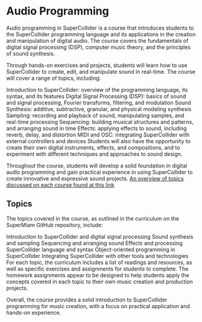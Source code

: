 # Audio Programming
Audio programming in SuperCollider is a course that introduces students to the SuperCollider programming language and its applications in the creation and manipulation of digital audio. The course covers the fundamentals of digital signal processing (DSP), computer music theory, and the principles of sound synthesis.

Through hands-on exercises and projects, students will learn how to use SuperCollider to create, edit, and manipulate sound in real-time. The course will cover a range of topics, including:

Introduction to SuperCollider: overview of the programming language, its syntax, and its features
Digital Signal Processing (DSP): basics of sound and signal processing, Fourier transforms, filtering, and modulation
Sound Synthesis: additive, subtractive, granular, and physical modeling synthesis
Sampling: recording and playback of sound, manipulating samples, and real-time processing
Sequencing: building musical structures and patterns, and arranging sound in time
Effects: applying effects to sound, including reverb, delay, and distortion
MIDI and OSC: integrating SuperCollider with external controllers and devices
Students will also have the opportunity to create their own digital instruments, effects, and compositions, and to experiment with different techniques and approaches to sound design.

Throughout the course, students will develop a solid foundation in digital audio programming and gain practical experience in using SuperCollider to create innovative and expressive sound projects. [An overview of topics discussed on each course found at this link](https://github.com/KonVas/SuperMiam/blob/master/curriculum.org)

## Topics
The topics covered in the course, as outlined in the curriculum on the SuperMiam GitHub repository, include:

Introduction to SuperCollider and digital signal processing
Sound synthesis and sampling
Sequencing and arranging sound
Effects and processing
SuperCollider language and syntax
Object-oriented programming in SuperCollider
Integrating SuperCollider with other tools and technologies
For each topic, the curriculum includes a list of readings and resources, as well as specific exercises and assignments for students to complete. The homework assignments appear to be designed to help students apply the concepts covered in each topic to their own music creation and production projects.

Overall, the course provides a solid introduction to SuperCollider programming for music creation, with a focus on practical application and hands-on experience.
